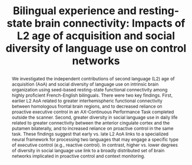 ---
key: gulliferBilingualExperienceRestingstate2018
title: >-
    Bilingual experience and resting-state brain connectivity: Impacts of L2 age
    of acquisition and social diversity of language use on control networks
year: 2018
authors:
    - family: Gullifer
      given: Jason W.
    - family: Chai
      given: X. J.
    - family: Whitford
      given: V.
    - family: Pivneva
      given: I.
    - family: Baum
      given: S.
    - family: Klein
      given: D.
    - family: Titone
      given: Debra
journal: 'Neuropsychologia'
abstract: >-
    We investigated the independent contributions of second language (L2) age of
    acquisition (AoA) and social diversity of language use on intrinsic brain
    organization using seed-based resting-state functional connectivity among
    highly proficient French-English bilinguals. There were two key findings.
    First, earlier L2 AoA related to greater interhemispheric functional
    connectivity between homologous frontal brain regions, and to decreased
    reliance on proactive executive control in an AX-Continuous Performance Task
    completed outside the scanner. Second, greater diversity in social language
    use in daily life related to greater connectivity between the anterior
    cingulate cortex and the putamen bilaterally, and to increased reliance on
    proactive control in the same task. These findings suggest that early vs.
    late L2 AoA links to a specialized neural framework for processing two
    languages that may engage a specific type of executive control (e.g.,
    reactive control). In contrast, higher vs. lower degrees of diversity in
    social language use link to a broadly distributed set of brain networks
    implicated in proactive control and context monitoring.

filename: language-entropy-connectivity.pdf
journal_url: https://www.sciencedirect.com/science/article/abs/pii/S0028393218301878
---